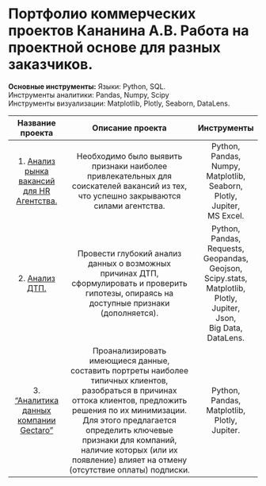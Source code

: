 # Портфолио коммерческих проектов  Кананина А.В. Работа на проектной основе для разных заказчиков.

**Основные инструменты:**
Языки: Python, SQL.<br>
Инструменты аналитики: Pandas, Numpy, Scipy<br>
Инструменты визуализации: Matplotlib, Plotly, Seaborn, DataLens.

| **Название проекта** | **Описание проекта** | **Инструменты** |
|:----------:|:----------:|:----------:|
| 1. [Анализ рынка вакансий для HR Агентства.](https://github.com/Colonist1096/Data-analyst-project/tree/main/%D0%90%D0%BD%D0%B0%D0%BB%D0%B8%D0%B7%20%D1%80%D1%8B%D0%BD%D0%BA%D0%B0%20%D0%B2%D0%B0%D0%BA%D0%B0%D0%BD%D1%81%D0%B8%D0%B9%20%D0%B4%D0%BB%D1%8F%20HR%20%D0%90%D0%B3%D0%B5%D0%BD%D1%82%D1%81%D1%82%D0%B2%D0%B0.) | Необходимо было выявить признаки наиболее привлекательных для соискателей вакансий из тех, что успешно закрываются силами агентства.| Python,<br> Pandas,<br> Numpy,<br> Matplotlib,<br> Seaborn,<br> Plotly,<br> Jupiter,<br> MS Excel. |
| 2. [Анализ ДТП.](https://github.com/Colonist1096/Data-analyst-project/tree/main/%D0%90%D0%BD%D0%B0%D0%BB%D0%B8%D0%B7%20%D0%94%D0%A2%D0%9F.)| Провести глубокий анализ данных о возможных причинах ДТП, сформулировать и проверить гипотезы, опираясь на доступные признаки (дополняется).| Python,<br> Pandas,<br> Requests,<br> Geopandas,<br> Geojson,<br> Scipy.stats,<br> Matplotlib,<br> Plotly,<br> Jupiter,<br> Json,<br> Big Data,<br> DataLens.|
| 3. [“Аналитика данных компании Gectaro”](https://github.com/Colonist1096/Data-analyst-project/tree/main/%D0%90%D0%BD%D0%B0%D0%BB%D0%B8%D1%82%D0%B8%D0%BA%D0%B0%20%D0%B4%D0%B0%D0%BD%D0%BD%D1%8B%D1%85%20%D0%BA%D0%BE%D0%BC%D0%BF%D0%B0%D0%BD%D0%B8%D0%B8%20%22Gectaro%22) | Проанализировать имеющиеся данные, составить портреты наиболее типичных клиентов, разобраться в причинах оттока клиентов, предложить решения по их минимизации. Для этого предлагается определить ключевые признаки для компаний, наличие которых (или их появление) влияет на отмену (отсутствие оплаты) подписки. | Python,<br> Pandas,<br> Matplotlib,<br> Plotly,<br> Jupiter.|

